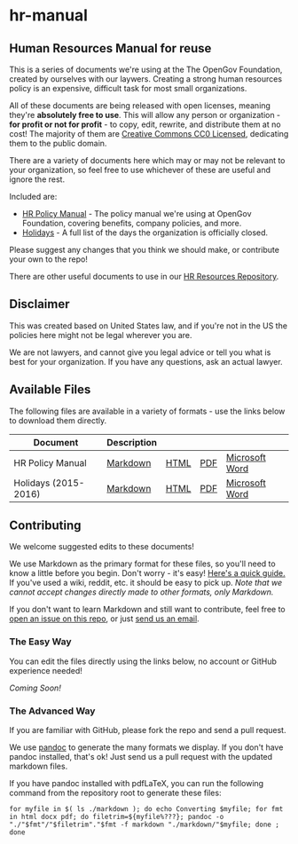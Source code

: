 # hr-manual
## Human Resources Manual for reuse

This is a series of documents we're using at the The OpenGov Foundation, created by ourselves with our laywers. Creating a strong human resources policy is an expensive, difficult task for most small organizations.

All of these documents are being released with open licenses, meaning they're **absolutely free to use**.  This will allow any person or organization - **for profit or not for profit** - to copy, edit, rewrite, and distribute them at no cost!  The majority of them are [Creative Commons CC0 Licensed](https://creativecommons.org/publicdomain/zero/1.0/), dedicating them to the public domain.

There are a variety of documents here which may or may not be relevant to your organization, so feel free to use whichever of these are useful and ignore the rest.

Included are:

* [HR Policy Manual](./markdown/manual.md) - The policy manual we're using at OpenGov Foundation, covering benefits, company policies, and more.
* [Holidays](./markdown/holidays.md) - A full list of the days the organization is officially closed.

Please suggest any changes that you think we should make, or contribute your own to the repo!

There are other useful documents to use in our [HR Resources Repository](https://github.com/opengovfoundation/hr-resources).


## Disclaimer
This was created based on United States law, and if you're not in the US the policies here might not be legal wherever you are.

We are not lawyers, and cannot give you legal advice or tell you what is best for your organization. If you have any questions, ask an actual lawyer.

## Available Files

The following files are available in a variety of formats - use the links below to download them directly.

Document | Description | | | |
--- | --- | --- | --- | --- |
HR Policy Manual | [Markdown](https://rawgit.com/opengovfoundation/hr-manual/master/markdown/manual.md) | [HTML](https://rawgit.com/opengovfoundation/hr-manual/master/html/manual.html) | [PDF](https://rawgit.com/opengovfoundation/hr-manual/master/pdf/manual.pdf) | [Microsoft Word](https://rawgit.com/opengovfoundation/hr-manual/master/docx/manual.docx)
Holidays (2015-2016) | [Markdown](https://rawgit.com/opengovfoundation/hr-manual/master/markdown/holidays.md) | [HTML](https://rawgit.com/opengovfoundation/hr-manual/master/html/holidays.html) | [PDF](https://rawgit.com/opengovfoundation/hr-manual/master/pdf/holidays.pdf) | [Microsoft Word](https://rawgit.com/opengovfoundation/hr-manual/master/docx/holidays.docx)

## Contributing

We welcome suggested edits to these documents!

We use Markdown as the primary format for these files, so you'll need to know a little before you begin. Don't worry - it's easy!  [Here's a quick guide.](https://guides.github.com/features/mastering-markdown/) If you've used a wiki, reddit, etc. it should be easy to pick up.  *Note that we _cannot_ accept changes directly made to other formats, only Markdown.*

If you don't want to learn Markdown and still want to contribute, feel free to [open an issue on this repo](./issues), or just [send us an email](mailto:sayhello@opengovfoundation.org).

### The Easy Way ###
You can edit the files directly using the links below, no account or GitHub experience needed!

*Coming Soon!*

### The Advanced Way ###
If you are familiar with GitHub, please fork the repo and send a pull request.

We use [pandoc](http://pandoc.org/) to generate the many formats we display.  If you don't have pandoc installed, that's ok!  Just send us a pull request with the updated markdown files.

If you have pandoc installed with pdfLaTeX, you can run the following command from the repository root to generate these files:

    for myfile in $( ls ./markdown ); do echo Converting $myfile; for fmt in html docx pdf; do filetrim=${myfile%???}; pandoc -o "./"$fmt"/"$filetrim"."$fmt -f markdown "./markdown/"$myfile; done ; done


